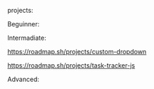 projects:

Beguinner:

Intermadiate:

https://roadmap.sh/projects/custom-dropdown

https://roadmap.sh/projects/task-tracker-js

Advanced:
